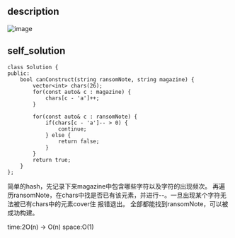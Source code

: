 ## description
![image](https://github.com/ethan686/leetcode/assets/73508499/a3ac26c3-4d89-46a0-9008-8b96f635ce4b)
## self_solution
```
class Solution {
public:
    bool canConstruct(string ransomNote, string magazine) {
        vector<int> chars(26);
        for(const auto& c : magazine) {
            chars[c - 'a']++;
        }

        for(const auto& c : ransomNote) {
            if(chars[c - 'a']-- > 0) {
                continue;
            } else {
                return false;
            }
        }
        return true;
    }
};
```
简单的hash，先记录下来magazine中包含哪些字符以及字符的出现频次。
再遍历ransomNote，在chars中找是否已有该元素，并进行--。一旦出现某个字符无法被已有chars中的元素cover住 报错退出。
全部都能找到ransomNote，可以被成功构建。

time:2O(n) -> O(n)
space:O(1)
